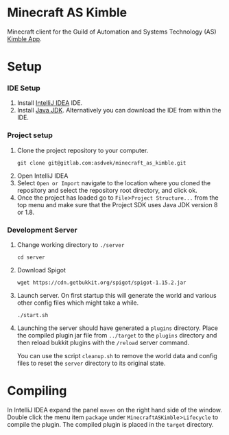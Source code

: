 # Minecraft AS Kimble

Minecraft client for the Guild of Automation and Systems Technology (AS) [Kimble App](https://github.com/Spoam/as-kimble-mobiili).


# Setup

### IDE Setup
1. Install [IntelliJ IDEA](https://www.jetbrains.com/idea/) IDE.
2. Install [Java JDK](https://www.oracle.com/java/technologies/javase/javase-jdk8-downloads.html). Alternatively you can download the IDE from within the IDE.


### Project setup
1. Clone the project repository to your computer.
   ```
   git clone git@gitlab.com:asdvek/minecraft_as_kimble.git
   ```
2. Open IntelliJ IDEA
3. Select `Open or Import` navigate to the location where you cloned the repository and select the repository root directory,
and click ok.
4. Once the project has loaded go to `File`>`Project Structure...` from the top menu and make sure that the Project SDK
uses Java JDK version 8 or 1.8.


### Development Server
1. Change working directory to `./server`
    ```
    cd server
    ```
2. Download Spigot
    ```
    wget https://cdn.getbukkit.org/spigot/spigot-1.15.2.jar
    ```
3. Launch server. On first startup this will generate the world and various other config files which might take a while.
    ```
    ./start.sh
    ```
4. Launching the server should have generated a `plugins` directory. Place the compiled plugin jar file from `../target` to the `plugins`
directory and then reload bukkit plugins with the `/reload` server command.

    You can use the script `cleanup.sh` to remove the world data and config files to reset the `server` directory to its original state.

# Compiling

In IntelliJ IDEA expand the panel `maven` on the right hand side of the window. Double click the menu item `package`
under `MinecraftASKimble`>`Lifecycle` to compile the plugin. The compiled plugin is placed in the `target` directory.